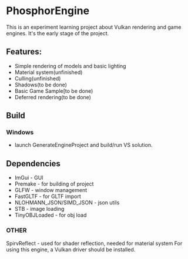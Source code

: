 # PhosphorEngine
This is an experiment learning project about Vulkan rendering and game engines. 
It's the early stage of the project.
## Features:
 - Simple rendering of models and basic lighting
 - Material system(unfinished)
 - Culling(unfinished)
 - Shadows(to be done)
 - Basic Game Sample[to be done)
 - Deferred rendering(to be done)

## Build
### Windows 
 - launch GenerateEngineProject and build/run VS solution.
## Dependencies
 - ImGui - GUI
 - Premake - for building of project
 - GLFW - window management
 - FastGLTF - for GLTF import
 - NLOHMANN_JSON/SIMD_JSON - json utils
 - STB - image loading
 - TinyOBJLoaded - for obj load
### OTHER
SpirvReflect - used for shader reflection, needed for material system
For using this engine, a Vulkan driver should be installed.

